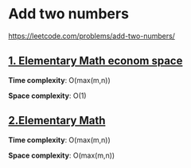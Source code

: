 # Add two numbers

https://leetcode.com/problems/add-two-numbers/

## [1. Elementary Math econom space ](des1)
**Time complexity**: O(max(m,n))

**Space complexity**: O(1)

## [2.Elementary Math ](des2)
**Time complexity**: O(max(m,n))

**Space complexity**: O(max(m,n))



